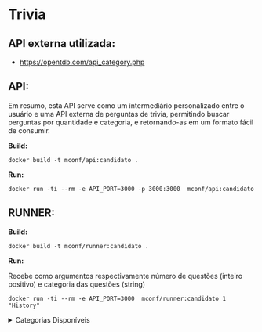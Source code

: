 # Trivia


## API externa utilizada:
- https://opentdb.com/api_category.php


## API:

Em resumo, esta API serve como um intermediário personalizado entre o usuário e uma API externa de perguntas de trivia, permitindo buscar perguntas por quantidade e categoria, e retornando-as em um formato fácil de consumir.

**Build:**
  
```docker build -t mconf/api:candidato .```

**Run:**

```docker run -ti --rm -e API_PORT=3000 -p 3000:3000  mconf/api:candidato```


## RUNNER:

**Build:**

```docker build -t mconf/runner:candidato .```

**Run:**

Recebe como argumentos respectivamente número de questões (inteiro positivo) e categoria das questões (string)

```docker run -ti --rm -e API_PORT=3000  mconf/runner:candidato 1 "History"```

<details>

<summary>Categorias Disponíveis</summary>

- General Knowledge
- Entertainment: Books
- Entertainment: Film
- Entertainment: Music
- Entertainment: Musicals & Theatres
- Entertainment: Television
- Entertainment: Video Games
- Entertainment: Board Games
- Science & Nature
- Science: Computers
- Science: Mathematics
- Mythology
- Sports
- Geography
- History
- Politics
- Art
- Celebrities
- Animals
- Vehicles
- Entertainment: Comics
- Science: Gadgets
- Entertainment: Japanese Anime & Manga
- Entertainment: Cartoon & Animations
  
</details>



